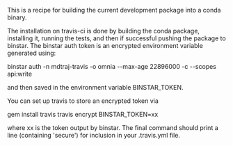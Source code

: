 This is a recipe for building the current development package into a conda binary.

The installation on travis-ci is done by building the conda package, installing it, running the tests, and then if successful pushing the package to binstar. The binstar auth token is an encrypted environment variable generated using:

binstar auth -n mdtraj-travis -o omnia --max-age 22896000 -c --scopes api:write

and then saved in the environment variable BINSTAR_TOKEN.

You can set up travis to store an encrypted token via

gem install travis
travis encrypt BINSTAR_TOKEN=xx

where xx is the token output by binstar.  The final command should print a line (containing 'secure') for inclusion in your .travis.yml file.